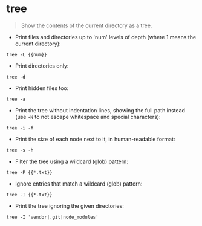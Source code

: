 # tree

> Show the contents of the current directory as a tree.

- Print files and directories up to 'num' levels of depth (where 1 means the current directory):

`tree -L {{num}}`

- Print directories only:

`tree -d`

- Print hidden files too:

`tree -a`

- Print the tree without indentation lines, showing the full path instead (use `-N` to not escape whitespace and special characters):

`tree -i -f`

- Print the size of each node next to it, in human-readable format:

`tree -s -h`

- Filter the tree using a wildcard (glob) pattern:

`tree -P {{*.txt}}`

- Ignore entries that match a wildcard (glob) pattern:

`tree -I {{*.txt}}`

- Print the tree ignoring the given directories:

`tree -I 'vendor|.git|node_modules'`
